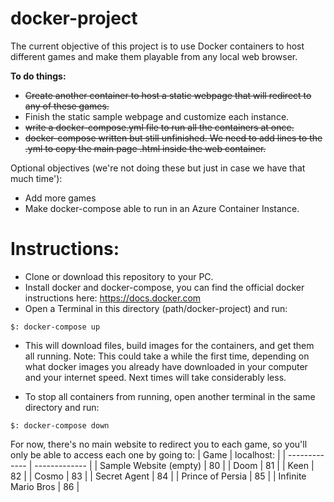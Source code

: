 # docker-project
The current objective of this project is to use Docker containers to host different games and make them playable from any local web browser.

__To do things:__
- ~~Create another container to host a static webpage that will redirect to any of these games.~~
- Finish the static sample webpage and customize each instance.
- ~~write a docker-compose.yml file to run all the containers at once.~~
- ~~docker-compose written but still unfinished. We need to add lines to the .yml to copy the main page .html inside the web container.~~

Optional objectives (we're not doing these but just in case we have that much time'):
- Add more games
- Make docker-compose able to run in an Azure Container Instance.

# Instructions:
- Clone or download this repository to your PC.
- Install docker and docker-compose, you can find the official docker instructions here: https://docs.docker.com
- Open a Terminal in this directory (path/docker-project) and run:
```
$: docker-compose up
```
- This will download files, build images for the containers, and get them all running. Note: This could take a while the first time, depending on what docker images you already have downloaded in your computer and your internet speed. Next times will take considerably less.

- To stop all containers from running, open another terminal in the same directory and run:
```
$: docker-compose down
```
For now, there's no main website to redirect you to each game, so you'll only be able to access each one by going to:
| Game | localhost: |
| ------------- | ------------- |
| Sample Website (empty) | 80  |
| Doom | 81  |
| Keen | 82  |
| Cosmo | 83  |
| Secret Agent | 84  |
| Prince of Persia | 85  |
| Infinite Mario Bros | 86  |
